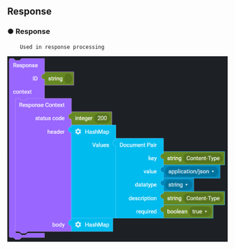 ## Response

### ● Response

        Used in response processing
 
![](../../img/assets/image%20%2885%29.png)
